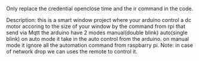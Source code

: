 Only replace the credential openclose time and the ir command in the code.

Description:
  this is a smart window project where your arduino control a dc motor accoring to the size of your window by the 
  command from rpi that send via Mqtt the arduino have 2 modes manual(double blink) auto(single blink) on auto mode 
  it take in the auto control from the arduino. on manual mode it ignore all the automation command from raspbarry pi.
  Note: in case of network drop we can uses the remote to control it.
